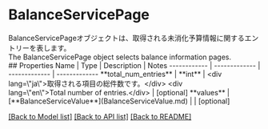 # BalanceServicePage

<div lang=\"ja\">BalanceServicePageオブジェクトは、取得される未消化予算情報に関するエントリーを表します。</div> <div lang=\"en\">The BalanceServicePage object selects balance information pages.</div> 
## Properties
Name | Type | Description | Notes
------------ | ------------- | ------------- | -------------
**total_num_entries** | **int** | &lt;div lang&#x3D;\&quot;ja\&quot;&gt;取得される項目の総件数です。&lt;/div&gt; &lt;div lang&#x3D;\&quot;en\&quot;&gt;Total number of entries.&lt;/div&gt;  | [optional] 
**values** | [**BalanceServiceValue**](BalanceServiceValue.md) |  | [optional] 

[[Back to Model list]](../README.md#documentation-for-models) [[Back to API list]](../README.md#documentation-for-api-endpoints) [[Back to README]](../README.md)


